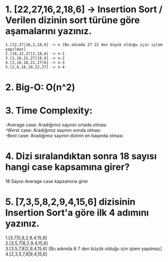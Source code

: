 # 1. [22,27,16,2,18,6] -> Insertion Sort / Verilen dizinin sort türüne göre aşamalarını yazınız.
    1.[22,27|16,2,18,6] -> n [Bu adımda 27 22 den büyük olduğu için işlem yapılmaz]
    2.[16,22,27|2,18,6] -> n-1
    3.[2,16,22,27|18,6] -> n-2
    4.[2,16,18,22,27|6] -> n-3
    5.[2,6,16,18,22,27] -> n-4
     
# 2. Big-O: O(n^2)

# 3. Time Complexity:
  -Average case: Aradığımız sayının ortada olması <br>
  -Worst case: Aradığımız sayının sonda olması <br>
  -Best case: Aradığımız sayının dizinin en başında olması

# 4. Dizi sıralandıktan sonra 18 sayısı hangi case kapsamına girer?
18 Sayısı Average case kapsamına girer

# 5. [7,3,5,8,2,9,4,15,6] dizisinin Insertion Sort'a göre ilk 4 adımını yazınız.
  1.[3,7|5,8,2,9,4,15,6] <br>
  2.[3,5,7|8,2,9,4,15,6] <br>
  3.[3,5,7,8|2,9,4,15,6] [Bu adımda 8 7 den büyük olduğu için işlem yapılmaz] <br>
  4.[2,3,5,7,8|9,4,15,6]
